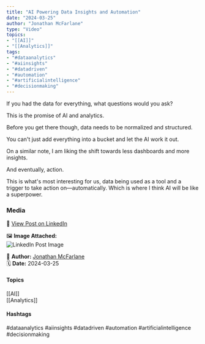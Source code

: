 ```yaml
---
title: "AI Powering Data Insights and Automation"  
date: "2024-03-25"  
author: "Jonathan McFarlane"  
type: "Video"  
topics:  
- "[[AI]]"  
- "[[Analytics]]"    
tags:  
- "#dataanalytics"  
- "#aiinsights"  
- "#datadriven"  
- "#automation"  
- "#artificialintelligence"  
- "#decisionmaking"  
---
```

If you had the data for everything, what questions would you ask?

This is the promise of AI and analytics.

Before you get there though, data needs to be normalized and structured.

You can't just add everything into a bucket and let the AI work it out.

On a similar note, I am liking the shift towards less dashboards and more insights.

And eventually, action.

This is what's most interesting for us, data being used as a tool and a trigger to take action on—automatically. Which is where I think AI will be like a superpower.

### Media

🔗 [View Post on LinkedIn](https://www.linkedin.com/feed/update/urn:li:activity:7178164846645981184)  
  
🖼 **Image Attached:**  
![LinkedIn Post Image](https://media.licdn.com/dms/image/v2/D5610AQEpbM-R2vjiJw/videocover-high/videocover-high/0/1711319589131?e=1742263200&v=beta&t=1pM5Mou8c0cBwQuknATHgsiyTJbKSsGU4fl13THghmo)  
  
👤 **Author:** [Jonathan McFarlane](https://www.linkedin.com/in/jonathanmcfarlane/)  
🗓️ **Date:** 2024-03-25

#### Topics

[[AI]]  
[[Analytics]]  

#### Hashtags

#dataanalytics #aiinsights #datadriven #automation #artificialintelligence #decisionmaking